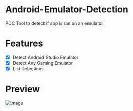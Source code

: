 # Android-Emulator-Detection
POC Tool to detect if app is ran on an emulator

# Features
- [x] Detect Android Studio Emulator
- [x] Detect Any Gaming Emulator
- [x] List Detections

# Preview
![image](https://github.com/reveny/Android-Emulator-Detection/assets/113244907/4f510a2e-39a2-4e1c-817b-a1e2f7f70dc5)
